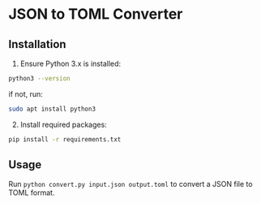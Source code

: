 # JSON to TOML Converter

## Installation

1. Ensure Python 3.x is installed:

```bash
python3 --version
```
if not, run:

```bash
sudo apt install python3
```

2. Install required packages:

```bash
pip install -r requirements.txt
```

## Usage

Run `python convert.py input.json output.toml` to convert a JSON file to TOML format.
